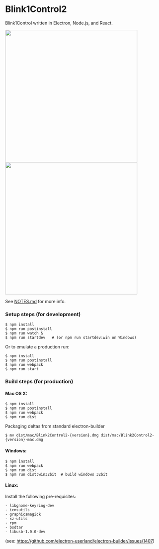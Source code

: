 # Blink1Control2

Blink1Control written in Electron, Node.js, and React.

<img src="./docs/blink1control2-screenshot1.png" width="425">
<img src="./docs/blink1control2-screenshot2.png" width="425">

See [NOTES.md](NOTES.md) for more info.

### Setup steps (for development)

```
$ npm install
$ npm run postinstall
$ npm run watch &
$ npm run startdev   # (or npm run startdev:win on Windows)
```
Or to emulate a production run:
```
$ npm install
$ npm run postinstall
$ npm run webpack
$ npm run start
```

### Build steps (for production)

#### Mac OS X:

```
$ npm install
$ npm run postinstall
$ npm run webpack
$ npm run dist
```

Packaging deltas from standard electron-builder
```
$ mv dist/mac/Blink2Control2-{version}.dmg dist/mac/Blink2Control2-{version}-mac.dmg

```
#### Windows:

```
$ npm install
$ npm run webpack
$ npm run dist
$ npm run dist:win32bit  # build windows 32bit
```


#### Linux:

Install the following pre-requisites:
```
- libgnome-keyring-dev
- icnsutils
- graphicsmagick
- xz-utils
- rpm
- bsdtar
- libusb-1.0.0-dev
```
(see: https://github.com/electron-userland/electron-builder/issues/1407)
